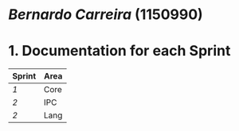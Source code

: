 *Bernardo Carreira* (1150990)
===============================

# 1. Documentation for each Sprint


|Sprint  | Area | 
|--------|------|
| *1*  | Core | 
| *2*  | IPC  |
| *2*  | Lang |